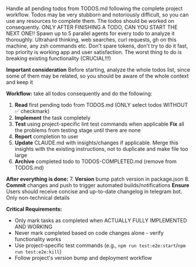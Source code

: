 Handle all pending todos from TODOS.md following the complete project workflow.
Todos may be very stubborn and notoriously difficult, so you can use any resources to complete them.
The todos should be worked on consequently. ONLY AFTER FINISHING A TODO, CAN YOU START THE NEXT ONE!!
Spawn up to 5 parallel agents for every todo to analyze it thoroughly. 
Ultrahard thinking, web searches, curl requests, gh on this machine, any zsh commands etc. 
Don't spare tokens, don't try to do it fast, top priority is working app and user satisfaction. 
The worst thing to do is breaking existing functionality (CRUCIAL!!!)

**Important consideration** Before starting, analyze the whole todos list, since some of them may be related, so you should be aware of the whole context and keep it

**Workflow:**
   take all todos consequently and do the following:
1. **Read** first pending todo from TODOS.md (ONLY select todos WITHOUT ✅ checkmark)
2. **Implement** the task completely
3. **Test** using project-specific lint test commands when applicable
   **Fix** all the problems from testing stage until there are none
4. **Report** completion to user
5. **Update** CLAUDE.md with insights/changes if applicable. Merge this insights with the existing instructions, not to duplicate and make file too large
6. **Archive** completed todo to TODOS-COMPLETED.md (remove from TODOS.md)

**After everything is done:**
7. **Version** bump patch version in package.json
8. **Commit** changes and push to trigger automated builds/notifications
   **Ensure** Users should receive concise and up-to-date changelog in telegram bot. Only non-technical details

**Critical Requirements:**
- Only mark tasks as completed when ACTUALLY FULLY IMPLEMENTED AND WORKING
- Never mark completed based on code changes alone - verify functionality works
- Use project-specific test commands (e.g., `npm run test:e2e:start`/`npm run test:e2e:kill`)
- Follow project's version bump and deployment workflow